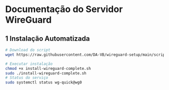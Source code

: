 # Documentação do Servidor WireGuard
## 1 Instalação Automatizada
```bash
# Download do script
wget https://raw.githubusercontent.com/DA-VB/wireguard-setup/main/scripts/install-wireguard-complete.sh

# Executar instalação
chmod +x install-wireguard-complete.sh
sudo ./install-wireguard-complete.sh
# Status do serviço
sudo systemctl status wg-quick@wg0